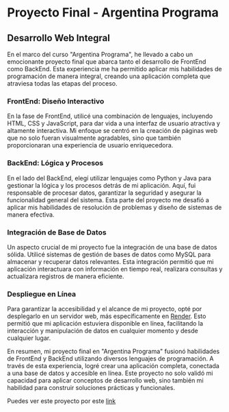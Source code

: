 # Proyecto Final - Argentina Programa

## Desarrollo Web Integral

En el marco del curso "Argentina Programa", he llevado a cabo un emocionante proyecto final que abarca tanto el desarrollo de FrontEnd como BackEnd. Esta experiencia me ha permitido aplicar mis habilidades de programación de manera integral, creando una aplicación completa que atraviesa todas las etapas del proceso.

### FrontEnd: Diseño Interactivo

En la fase de FrontEnd, utilicé una combinación de lenguajes, incluyendo HTML, CSS y JavaScript, para dar vida a una interfaz de usuario atractiva y altamente interactiva. Mi enfoque se centró en la creación de páginas web que no solo fueran visualmente agradables, sino que también proporcionaran una experiencia de usuario enriquecedora.

### BackEnd: Lógica y Procesos

En el lado del BackEnd, elegí utilizar lenguajes como Python y Java para gestionar la lógica y los procesos detrás de mi aplicación. Aquí, fui responsable de procesar datos, garantizar la seguridad y asegurar la funcionalidad general del sistema. Esta parte del proyecto me desafió a aplicar mis habilidades de resolución de problemas y diseño de sistemas de manera efectiva.

### Integración de Base de Datos

Un aspecto crucial de mi proyecto fue la integración de una base de datos sólida. Utilicé sistemas de gestión de bases de datos como MySQL para almacenar y recuperar datos relevantes. Esta integración permitió que mi aplicación interactuara con información en tiempo real, realizara consultas y actualizara registros de manera eficiente.

### Despliegue en Línea

Para garantizar la accesibilidad y el alcance de mi proyecto, opté por desplegarlo en un servidor web, más específicamente en [Render](https://render.com/). Esto permitió que mi aplicación estuviera disponible en línea, facilitando la interacción y manipulación de datos en cualquier momento y desde cualquier lugar.

En resumen, mi proyecto final en "Argentina Programa" fusionó habilidades de FrontEnd y BackEnd utilizando diversos lenguajes de programación. A través de esta experiencia, logré crear una aplicación completa, conectada a una base de datos y accesible en línea. Este proyecto no solo validó mi capacidad para aplicar conceptos de desarrollo web, sino también mi habilidad para construir soluciones prácticas y funcionales.

Puedes ver este proyecto por este [link](https://el-rey-del-lomo.web.app/)
